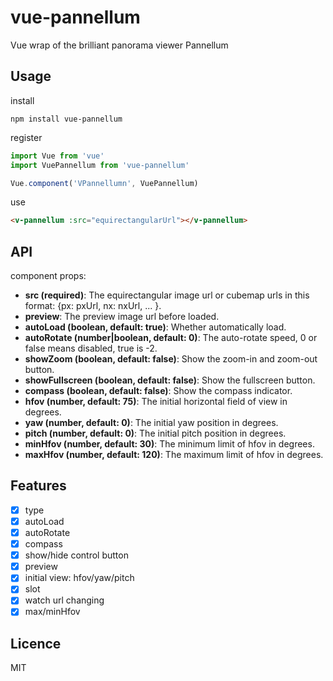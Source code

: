 # vue-pannellum
Vue wrap of the brilliant panorama viewer Pannellum

## Usage
install
```
npm install vue-pannellum
```

register
```js
import Vue from 'vue'
import VuePannellum from 'vue-pannellum'

Vue.component('VPannellumn', VuePannellum)
```

use
```html
<v-pannellum :src="equirectangularUrl"></v-pannellum>
```

## API

component props:

- **src (required)**: The equirectangular image url or cubemap urls in this format: {px: pxUrl, nx: nxUrl, ... }.
- **preview**: The preview image url before loaded.
- **autoLoad (boolean, default: true)**: Whether automatically load.
- **autoRotate (number|boolean, default: 0)**: The auto-rotate speed, 0 or false means disabled, true is -2.
- **showZoom (boolean, default: false)**: Show the zoom-in and zoom-out button.
- **showFullscreen (boolean, default: false)**: Show the fullscreen button.
- **compass (boolean, default: false)**: Show the compass indicator.
- **hfov (number, default: 75)**: The initial horizontal field of view in degrees.
- **yaw (number, default: 0)**: The initial yaw position in degrees.
- **pitch (number, default: 0)**: The initial pitch position in degrees.
- **minHfov (number, default: 30)**: The minimum limit of hfov in degrees.
- **maxHfov (number, default: 120)**: The maximum limit of hfov in degrees.

## Features
- [x] type
- [x] autoLoad
- [x] autoRotate
- [x] compass
- [x] show/hide control button
- [x] preview
- [x] initial view: hfov/yaw/pitch
- [x] slot
- [x] watch url changing
- [x] max/minHfov

## Licence

MIT
